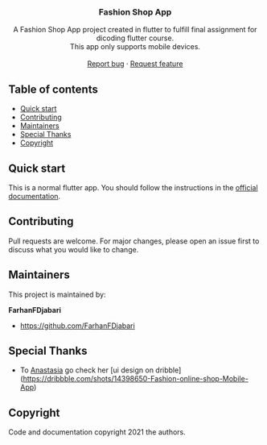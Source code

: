 <p align="center">
  <h3 align="center">Fashion Shop App</h3>

  <p align="center">
    A Fashion Shop App project created in flutter to fulfill final assignment for dicoding flutter course.
    <br>
    This app only supports mobile devices.
    <br>
    <br>
    <a href="https://github.com/FarhanFDjabari/fashion-shop-app/issues/new">Report bug</a>
    ·
    <a href="https://github.com/FarhanFDjabari/fashion-shop-app/issues/new">Request feature</a>
  </p>
  
</p>

## Table of contents

- [Quick start](#quick-start)
- [Contributing](#contributing)
- [Maintainers](#maintainers)
- [Special Thanks](#special-thanks)
- [Copyright](#copyright)

## Quick start

This is a normal flutter app. You should follow the instructions in the [official documentation](https://flutter.io/docs/get-started/install).

## Contributing

Pull requests are welcome. For major changes, please open an issue first to discuss what you would like to change.

## Maintainers

This project is maintained by:

**FarhanFDjabari**
- <https://github.com/FarhanFDjabari>

## Special Thanks

* To [Anastasia](https://dribbble.com/anastasia-tino)
go check her [ui design on dribble] (https://dribbble.com/shots/14398650-Fashion-online-shop-Mobile-App)

## Copyright

Code and documentation copyright 2021 the authors.